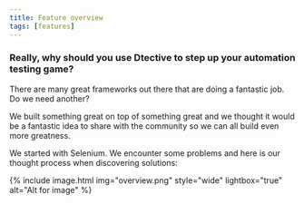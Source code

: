 ```yaml
---
title: Feature overview
tags: [features]
---
```


### Really, why should you use Dtective to step up your automation testing game?

There are many great frameworks out there that are doing a fantastic job. Do we
need another?

We built something great on top of something great and we thought it
would be a fantastic idea to share with the community so we can all build even more
greatness.

We started with Selenium. We encounter some problems and here is our thought
process when discovering solutions:

{% include image.html img="overview.png" style="wide" lightbox="true" alt="Alt for image" %}
